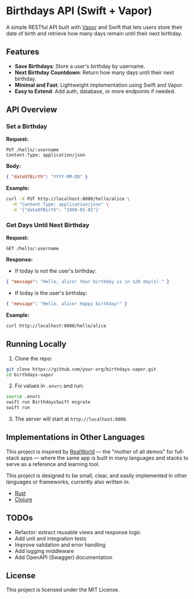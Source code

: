 # Birthdays API (Swift + Vapor)

A simple RESTful API built with [Vapor](https://vapor.codes) and Swift that lets users store their date of birth and retrieve how many days remain until their next birthday.

## Features

- **Save Birthdays**: Store a user's birthday by username.
- **Next Birthday Countdown**: Return how many days until their next birthday.
- **Minimal and Fast**: Lightweight implementation using Swift and Vapor.
- **Easy to Extend**: Add auth, database, or more endpoints if needed.

## API Overview

### Set a Birthday

**Request:**

```
PUT /hello/:username
Content-Type: application/json
```

**Body:**

```json
{ "dateOfBirth": "YYYY-MM-DD" }
```

**Example:**

```bash
curl -X PUT http://localhost:8080/hello/alice \
  -H "Content-Type: application/json" \
  -d '{"dateOfBirth": "1990-05-01"}'
```

### Get Days Until Next Birthday

**Request:**

```
GET /hello/:username
```

**Response:**

- If today is not the user's birthday:

```json
{ "message": "Hello, alice! Your birthday is in 120 day(s)." }
```

- If today *is* the user's birthday:
```json
{ "message": "Hello, alice! Happy birthday!" }
```

**Example:**

```bash
curl http://localhost:8080/hello/alice
```

## Running Locally

1. Clone the repo:

```bash
git clone https://github.com/your-org/birthdays-vapor.git
cd birthdays-vapor
```

2. Fix values in `.envrc` and run:

```bash
source .envrc
swift run BirthdaysSwift migrate
swift run
```

3. The server will start at `http://localhost:8080`.

## Implementations in Other Languages

This project is inspired by [RealWorld](https://realworld-docs.netlify.app/) — the "mother of all demos" for full-stack apps — where the same app is built in many languages and stacks to serve as a reference and learning tool.

This project is designed to be small, clear, and easily implemented in other languages or frameworks, currently also written in:

- [Rust](https://github.com/razum2um/birthdays)
- [Clojure](https://github.com/razum2um/birthdays-clj)

## TODOs

- Refactor: extract reusable views and response logic
- Add unit and integration tests
- Improve validation and error handling
- Add logging middleware
- Add OpenAPI (Swagger) documentation

## License

This project is licensed under the MIT License.
